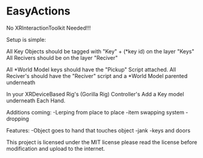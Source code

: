 # EasyActions
No XRInteractionToolkit Needed!!!

Setup is simple:

All Key Objects should be tagged with "Key" + (*key id) on the layer "Keys"
All Recivers should be on the layer "Reciver"

All *World Model keys should have the "Pickup" Script attached.
All Reciver's should have the "Reciver" script and a *World Model parented underneath

In your XRDeviceBased Rig's (Gorilla Rig) Controller's Add a Key model underneath Each Hand.

Additions coming:
-Lerping from place to place
-item swapping system
-dropping

Features:
-Object goes to hand that touches object
-jank
-keys and doors


This project is licensed under the MIT license please read the license before modification and upload to the internet.
